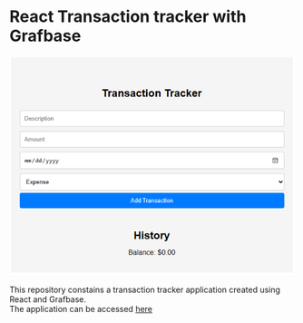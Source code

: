 # React Transaction tracker with Grafbase
![alt](https://github.com/KaburaJ/Grafbase-TransactionTracker/blob/main/tracker.PNG)

This repository constains a transaction tracker application created using React and Grafbase.<br> The application can be accessed [here](https://kaburaj.github.io/Grafbase-TransactionTracker/)
